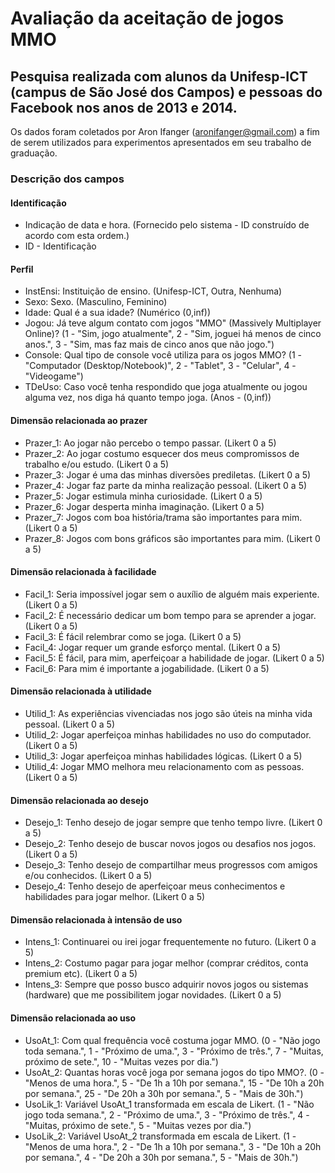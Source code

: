 # Avaliação da aceitação de jogos MMO
## Pesquisa realizada com alunos da Unifesp-ICT (campus de São José dos Campos) e pessoas do Facebook nos anos de 2013 e 2014.

Os dados foram coletados por Aron Ifanger (aronifanger@gmail.com) a fim de serem utilizados para experimentos apresentados em seu trabalho de graduação.


### Descrição dos campos


#### Identificação
* Indicação de data e hora. (Fornecido pelo sistema - ID construído de acordo com esta ordem.)
* ID - Identificação

#### Perfil
* InstEnsi: Instituição de ensino. (Unifesp-ICT, Outra, Nenhuma)
* Sexo: Sexo. (Masculino, Feminino)
* Idade: Qual é a sua idade? (Numérico (0,inf))
* Jogou: Já teve algum contato com jogos "MMO" (Massively Multiplayer Online)? (1 - "Sim, jogo atualmente", 2 - "Sim, joguei há menos de cinco anos.", 3 - "Sim, mas faz mais de cinco anos que não jogo.")
* Console: Qual tipo de console você utiliza para os jogos MMO? (1 - "Computador (Desktop/Notebook)", 2 - "Tablet", 3 - "Celular", 4 - "Videogame")
* TDeUso: Caso você tenha respondido que joga atualmente ou jogou alguma vez, nos diga há quanto tempo joga. (Anos - (0,inf))

#### Dimensão relacionada ao prazer
* Prazer_1: Ao jogar não percebo o tempo passar. (Likert 0 a 5)
* Prazer_2: Ao jogar costumo esquecer dos meus compromissos de trabalho e/ou estudo. (Likert 0 a 5)
* Prazer_3: Jogar é uma das minhas diversões prediletas. (Likert 0 a 5)
* Prazer_4: Jogar faz parte da minha realização pessoal. (Likert 0 a 5)
* Prazer_5: Jogar estimula minha curiosidade. (Likert 0 a 5)
* Prazer_6: Jogar desperta minha imaginação. (Likert 0 a 5)
* Prazer_7: Jogos com boa história/trama são importantes para mim. (Likert 0 a 5)
* Prazer_8: Jogos com bons gráficos são importantes para mim. (Likert 0 a 5)

#### Dimensão relacionada à facilidade
* Facil_1: Seria impossível jogar sem o auxílio de alguém mais experiente. (Likert 0 a 5)
* Facil_2: É necessário dedicar um bom tempo para se aprender a jogar. (Likert 0 a 5)
* Facil_3: É fácil relembrar como se joga. (Likert 0 a 5)
* Facil_4: Jogar requer um grande esforço mental. (Likert 0 a 5)
* Facil_5: É fácil, para mim, aperfeiçoar a habilidade de jogar. (Likert 0 a 5)
* Facil_6: Para mim é importante a jogabilidade. (Likert 0 a 5)

#### Dimensão relacionada à utilidade
* Utilid_1: As experiências vivenciadas nos jogo são úteis na minha vida pessoal. (Likert 0 a 5)
* Utilid_2: Jogar aperfeiçoa minhas habilidades no uso do computador.  (Likert 0 a 5)
* Utilid_3: Jogar aperfeiçoa minhas habilidades lógicas. (Likert 0 a 5)
* Utilid_4: Jogar MMO melhora meu relacionamento com as pessoas. (Likert 0 a 5)

#### Dimensão relacionada ao desejo
* Desejo_1: Tenho desejo de jogar sempre que tenho tempo livre. (Likert 0 a 5)
* Desejo_2: Tenho desejo de buscar novos jogos ou desafios nos jogos. (Likert 0 a 5)
* Desejo_3: Tenho desejo de compartilhar meus progressos com amigos e/ou conhecidos. (Likert 0 a 5)
* Desejo_4: Tenho desejo de aperfeiçoar meus conhecimentos e habilidades para jogar melhor. (Likert 0 a 5)

#### Dimensão relacionada à intensão de uso
* Intens_1: Continuarei ou irei jogar frequentemente no futuro. (Likert 0 a 5)
* Intens_2: Costumo pagar para jogar melhor (comprar créditos, conta premium etc). (Likert 0 a 5)
* Intens_3: Sempre que posso busco adquirir novos jogos ou sistemas (hardware) que me possibilitem jogar novidades. (Likert 0 a 5)

#### Dimensão relacionada ao uso
* UsoAt_1: Com qual frequência você costuma jogar MMO. (0 - "Não jogo toda semana.", 1 - "Próximo de uma.", 3 - "Próximo de três.", 7 - "Muitas, próximo de sete.", 10 - "Muitas vezes por dia.")
* UsoAt_2: Quantas horas você joga por semana jogos do tipo MMO?. (0 - "Menos de uma hora.", 5 - "De 1h a 10h por semana.", 15 - "De 10h a 20h por semana.", 25 - "De 20h a 30h por semana.", 5 - "Mais de 30h.")
* UsoLik_1: Variável UsoAt_1 transformada em escala de Likert. (1 - "Não jogo toda semana.", 2 - "Próximo de uma.", 3 - "Próximo de três.", 4 - "Muitas, próximo de sete.", 5 - "Muitas vezes por dia.")
* UsoLik_2: Variável UsoAt_2 transformada em escala de Likert. (1 - "Menos de uma hora.", 2 - "De 1h a 10h por semana.", 3 - "De 10h a 20h por semana.", 4 - "De 20h a 30h por semana.", 5 - "Mais de 30h.")
